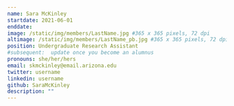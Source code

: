 ```yaml
---
name: Sara McKinley
startdate: 2021-06-01
enddate: 
image: /static/img/members/LastName.jpg #365 x 365 pixels, 72 dpi
altimage: /static/img/members/LastName_pb.jpg #365 x 365 pixels, 72 dpi
position: Undergraduate Research Assistant
#subsequent:  update once you become an alumnus
pronouns: she/her/hers
email: skmckinley@email.arizona.edu
twitter: username
linkedin: username
github: SaraMcKinley
description: ""
---
```

